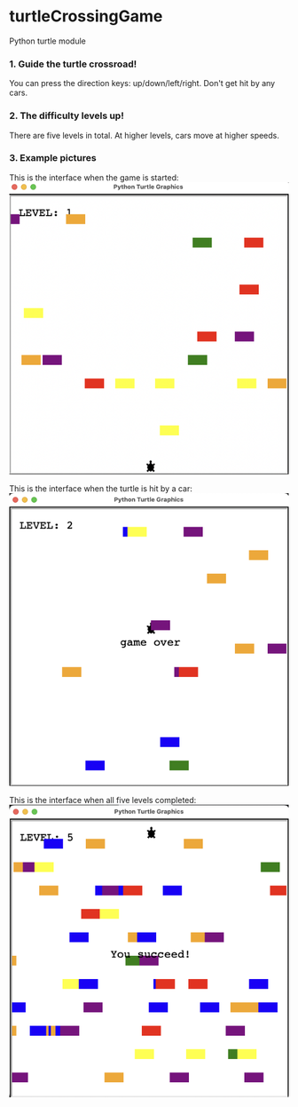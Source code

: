 # turtleCrossingGame
Python turtle module

### 1. Guide the turtle crossroad!
You can press the direction keys: up/down/left/right.
Don't get hit by any cars.

### 2. The difficulty levels up!
There are five levels in total. At higher levels, cars move at higher speeds.

### 3. Example pictures
This is the interface when the game is started:
![start the game](https://github.com/HonglinZheng/turtleCrossingGame/blob/main/started.png)

This is the interface when the turtle is hit by a car:
![hit by a car](https://github.com/HonglinZheng/turtleCrossingGame/blob/main/hit.png)

This is the interface when all five levels completed:
![completed all games](https://github.com/HonglinZheng/turtleCrossingGame/blob/main/completed.png)

